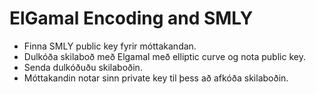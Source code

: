 # ElGamal Encoding and SMLY

<!-- 
Describe how ElGamal encoding can be based on SMLY public keys & give an example
-->
- Finna SMLY public key fyrir móttakandan.
- Dulkóða skilaboð með Elgamal með elliptic curve og nota public key.
- Senda dulkóðuðu skilaboðin.
- Móttakandin notar sinn private key til þess að afkóða skilaboðin.
